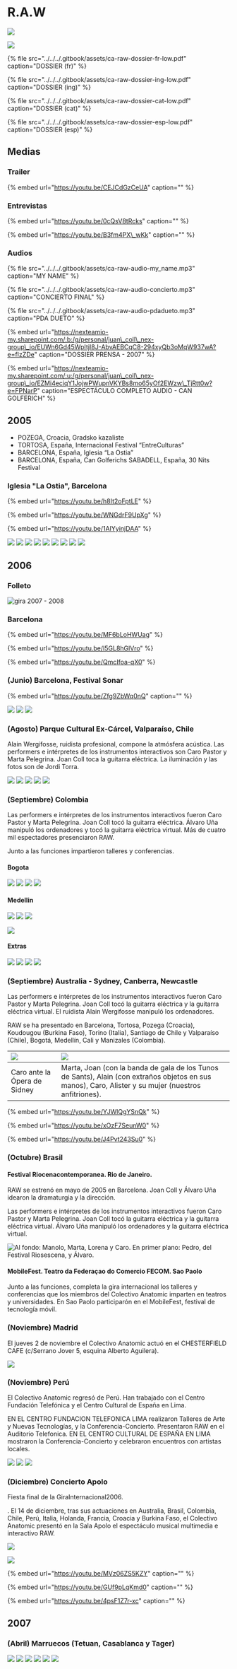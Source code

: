 # R.A.W

![](../../../.gitbook/assets/ca-2006-09-raw-colombia-medellin-2-.jpg)

![](../../../.gitbook/assets/ca-raw-carter-ing%20%281%29.jpg)

{% file src="../../../.gitbook/assets/ca-raw-dossier-fr-low.pdf" caption="DOSSIER \(fr\)" %}

{% file src="../../../.gitbook/assets/ca-raw-dossier-ing-low.pdf" caption="DOSSIER \(ing\)" %}

{% file src="../../../.gitbook/assets/ca-raw-dossier-cat-low.pdf" caption="DOSSIER \(cat\)" %}

{% file src="../../../.gitbook/assets/ca-raw-dossier-esp-low.pdf" caption="DOSSIER \(esp\)" %}

## Medias

### Trailer

{% embed url="https://youtu.be/CEJCdGzCeUA" caption="" %}

### Entrevistas

{% embed url="https://youtu.be/0cQsV8tRcks" caption="" %}

{% embed url="https://youtu.be/B3fm4PX\_wKk" caption="" %}

### Audios

{% file src="../../../.gitbook/assets/ca-raw-audio-my\_name.mp3" caption="MY NAME" %}

{% file src="../../../.gitbook/assets/ca-raw-audio-concierto.mp3" caption="CONCIERTO FINAL" %}

{% file src="../../../.gitbook/assets/ca-raw-audio-pdadueto.mp3" caption="PDA DUETO" %}

{% embed url="https://nexteamio-my.sharepoint.com/:b:/g/personal/juan\_coll\_nex-group\_io/EUWn6Gd45WpItjI8J-AbvAEBCqC8-294xyQb3oMqW937wA?e=fIzZDe" caption="DOSSIER PRENSA - 2007" %}

{% embed url="https://nexteamio-my.sharepoint.com/:u:/g/personal/juan\_coll\_nex-group\_io/EZMi4eciqY1JojwPWupnVKYBs8mo65yOf2EWzw\_TjRtt0w?e=FPNarP" caption="ESPECTÁCULO COMPLETO AUDIO - CAN GOLFERICH" %}



## 2005

* POZEGA, Croacia, Gradsko kazaliste 
* TORTOSA, España, Internacional Festival “EntreCulturas” 
* BARCELONA, España, Iglesia “La Ostia” 
* BARCELONA, España, Can Golferichs SABADELL, España, 30 Nits Festival

### Iglesia "La Ostia", Barcelona

{% embed url="https://youtu.be/h8It2oFptLE" %}

{% embed url="https://youtu.be/WNGdrF9UpXg" %}

{% embed url="https://youtu.be/1AIYyinjDAA" %}

![](../../../.gitbook/assets/ca-2005-11-raw-iglesia-la-ostia-1-.jpg) ![](../../../.gitbook/assets/ca-2005-11-raw-iglesia-la-ostia-2-.jpg) ![](../../../.gitbook/assets/ca-2005-11-raw-iglesia-la-ostia-3-.jpg) ![](../../../.gitbook/assets/ca-2005-11-raw-iglesia-la-ostia-4-.jpg) ![](../../../.gitbook/assets/ca-2005-11-raw-iglesia-la-ostia-5-.jpg) ![](../../../.gitbook/assets/ca-2005-11-raw-iglesia-la-ostia-6-.jpg) ![](../../../.gitbook/assets/ca-2005-11-raw-iglesia-la-ostia-7-.jpg) ![](../../../.gitbook/assets/ca-2005-11-raw-iglesia-la-ostia-8-.jpg) ![](../../../.gitbook/assets/ca-2005-11-raw-iglesia-la-ostia-9-.jpg)

## 2006

### Folleto

![gira 2007 - 2008 ](../../../.gitbook/assets/ca-2006-xx-raw-folleto-gira.jpg)

### Barcelona



{% embed url="https://youtu.be/MF6bLoHWUag" %}

{% embed url="https://youtu.be/I5GL8hGlVro" %}

{% embed url="https://youtu.be/QmcIfoa-qX0" %}

### \(Junio\) Barcelona, Festival Sonar

{% embed url="https://youtu.be/Zfg9ZbWq0nQ" caption="" %}

![](../../../.gitbook/assets/ca-2006-06-bcn-sonar-1-.jpg) ![](../../../.gitbook/assets/ca-2006-06-bcn-sonar-2-.jpg) ![](../../../.gitbook/assets/ca-2006-06-bcn-sonar-3-.jpg)

### \(Agosto\) Parque Cultural Ex-Cárcel, Valparaíso, Chile

Alain Wergifosse, ruidista profesional, compone la atmósfera acústica. Las performers e intérpretes de los instrumentos interactivos son Caro Pastor y Marta Pelegrina. Joan Coll toca la guitarra eléctrica. La iluminación y las fotos son de Jordi Torra.

![](../../../.gitbook/assets/ca-2006-08-raw-chile-valparaiso-1-.jpg) ![](../../../.gitbook/assets/ca-2006-08-raw-chile-valparaiso-2-.jpg) ![](../../../.gitbook/assets/ca-2006-08-raw-chile-valparaiso-4-.jpg) ![](../../../.gitbook/assets/ca-2006-08-raw-chile-valparaiso-5-.jpg) ![](../../../.gitbook/assets/ca-2006-08-raw-chile-valparaiso-3-.jpg)

### \(Septiembre\) Colombia

Las performers e intérpretes de los instrumentos interactivos fueron Caro Pastor y Marta Pelegrina. Joan Coll tocó la guitarra eléctrica. Álvaro Uña manipuló los ordenadores y tocó la guitarra eléctrica virtual. Más de cuatro mil espectadores presenciaron RAW.

Junto a las funciones impartieron talleres y conferencias.

#### Bogota

![](../../../.gitbook/assets/ca-2006-09-raw-colombia-bogota-1-.jpg) ![](../../../.gitbook/assets/ca-2006-09-raw-colombia-bogota-2-.jpg) ![](../../../.gitbook/assets/ca-2006-09-raw-colombia-bogota-3-.jpg) ![](../../../.gitbook/assets/ca-2006-09-raw-colombia-bogota-4-.jpg)

#### Medellin

![](../../../.gitbook/assets/ca-2006-09-raw-colombia-medellin-1-.jpg) ![](../../../.gitbook/assets/ca-2006-09-raw-colombia-medellin-2-%20%281%29.jpg) ![](../../../.gitbook/assets/ca-2006-09-raw-colombia-medellin-3-.jpg)

![](../../../.gitbook/assets/ca-2006-09-raw-medellin-22-.jpg)

#### Extras

![](../../../.gitbook/assets/ca-gira-colombia-1-.jpg) ![](../../../.gitbook/assets/ca-gira-colombia-2-.jpg) ![](../../../.gitbook/assets/ca-gira-colombia-3-.jpg) ![](../../../.gitbook/assets/ca-gira-colombia-4-.jpg)

### \(Septiembre\) Australia - Sydney, Canberra, Newcastle

Las performers e intérpretes de los instrumentos interactivos fueron Caro Pastor y Marta Pelegrina. Joan Coll tocó la guitarra eléctrica y la guitarra eléctrica virtual. El ruidista Alain Wergifosse manipuló los ordenadores.

RAW se ha presentado en Barcelona, Tortosa, Pozega \(Croacia\), Koudougou \(Burkina Faso\), Torino \(Italia\), Santiago de Chile y Valparaíso \(Chile\), Bogotá, Medellín, Cali y Manizales \(Colombia\).

| ![](../../../.gitbook/assets/ca-2006-09-raw-australia-1-.jpg) | ![](../../../.gitbook/assets/ca-2006-09-raw-australia-2-.jpg) |
| :--- | :--- |
| Caro ante la Ópera de Sidney | Marta, Joan \(con la banda de gala de los Tunos de Sants\), Alain \(con extraños objetos en sus manos\), Caro, Alister y su mujer \(nuestros anfitriones\). |

{% embed url="https://youtu.be/YJWlQgYSnQk" %}

{% embed url="https://youtu.be/xOzF7SeunW0" %}

{% embed url="https://youtu.be/J4Pvt243Su0" %}



### \(Octubre\) Brasil

#### Festival Riocenacontemporanea. Rio de Janeiro.

RAW se estrenó en mayo de 2005 en Barcelona. Joan Coll y Álvaro Uña idearon la dramaturgia y la dirección.

Las performers e intérpretes de los instrumentos interactivos fueron Caro Pastor y Marta Pelegrina. Joan Coll tocó la guitarra eléctrica y la guitarra eléctrica virtual. Álvaro Uña manipuló los ordenadores y la guitarra eléctrica virtual.

![Al fondo: Manolo, Marta, Lorena y Caro. En primer plano: Pedro, del Festival Riosescena, y &#xC1;lvaro.](../../../.gitbook/assets/ca-2006-10-raw-brasil-1-.jpg)

#### MobileFest. Teatro da Federaçao do Comercio FECOM. Sao Paolo

Junto a las funciones, completa la gira internacional los talleres y conferencias que los miembros del Colectivo Anatomic imparten en teatros y universidades. En Sao Paolo participarón en el MobileFest, festival de tecnología móvil.

### \(Noviembre\) Madrid

El jueves 2 de noviembre el Colectivo Anatomic actuó en el CHESTERFIELD CAFE \(c/Serrano Jover 5, esquina Alberto Aguilera\).

![](../../../.gitbook/assets/ca-2006-11-raw-madrid-1-.jpg)

### \(Noviembre\) Perú

El Colectivo Anatomic regresó de Perú. Han trabajado con el Centro Fundación Telefónica y el Centro Cultural de España en Lima.

EN EL CENTRO FUNDACION TELEFONICA LIMA realizaron Talleres de Arte y Nuevas Tecnologías, y la Conferencia-Concierto. Presentaron RAW en el Auditorio Telefonica. EN EL CENTRO CULTURAL DE ESPAÑA EN LIMA mostraron la Conferencia-Concierto y celebraron encuentros con artistas locales.

![](../../../.gitbook/assets/ca-2006-11-raw-peru-1-.jpg) ![](https://github.com/Juancoll/gitbook-public/tree/cab16e7d222ed1937a57f9bb87d6da50c2620355/.gitbook/assets/ca-2006-11-raw-peru-2-.jpg) ![](https://github.com/Juancoll/gitbook-public/tree/cab16e7d222ed1937a57f9bb87d6da50c2620355/.gitbook/assets/ca-2006-11-raw-peru-3-.jpg)

### \(Diciembre\) Concierto Apolo

Fiesta final de la GiraInternacional2006.

. El 14 de diciembre, tras sus actuaciones en Australia, Brasil, Colombia, Chile, Perú, Italia, Holanda, Francia, Croacia y Burkina Faso, el Colectivo Anatomic presentó en la Sala Apolo el espectáculo musical multimedia e interactivo RAW.

![](../../../.gitbook/assets/ca-2006-12-raw-bcn-apolo-1-.jpg)

![](../../../.gitbook/assets/ca-2006-12-raw-bcn-apolo-2-.jpg)

{% embed url="https://youtu.be/MVz06ZS5KZY" caption="" %}

{% embed url="https://youtu.be/GUf9pLqKmd0" caption="" %}

{% embed url="https://youtu.be/4psF1Z7r-xc" caption="" %}

## 2007 

### \(Abril\) Marruecos \(Tetuan, Casablanca y Tager\)

![](../../../.gitbook/assets/ca-2007-04-raw-marruecos-1-.jpg) ![](../../../.gitbook/assets/ca-2007-04-raw-marruecos-2-.jpg) ![](../../../.gitbook/assets/ca-2007-04-raw-marruecos-3-.jpg) ![](../../../.gitbook/assets/ca-2007-04-raw-marruecos-4-.jpg) ![](../../../.gitbook/assets/ca-2007-04-raw-marruecos-5-.jpg) ![](../../../.gitbook/assets/ca-2007-04-raw-marruecos-6-.jpg)

